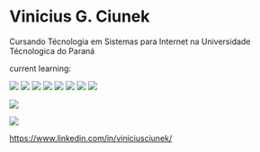 <h1>Vinicius G. Ciunek</h1>
<p> Cursando Técnologia em Sistemas para Internet  na Universidade Técnologica do Paraná </p>
<p> current learning: </p> 

<img src="https://img.shields.io/badge/HTML5-E34F26?style=for-the-badge&logo=html5&logoColor=white" /> <img src="https://img.shields.io/badge/Java-ED8B00?style=for-the-badge&logo=java&logoColor=white" /> <img src="https://img.shields.io/badge/JavaScript-F7DF1E?style=for-the-badge&logo=javascript&logoColor=black" /> 
<img src="https://img.shields.io/badge/typescript-3178C6?style=for-the-badge&logo=typescript&logoColor=white" /> <img src="https://img.shields.io/badge/PHP-777BB4?style=for-the-badge&logo=php&logoColor=white" /> <img src="https://img.shields.io/badge/MySQL-4479A1?style=for-the-badge&logo=MySQL&logoColor=white" /> <img src="https://img.shields.io/badge/React-61DAFB?style=for-the-badge&logo=React&logoColor=white" /> <img src="https://img.shields.io/badge/CSS3-1572B6?style=for-the-badge&logo=css3&logoColor=white" />




<div>
<a href="https://instagram.com/ciunekk" target="_blank"><img src="https://img.shields.io/badge/Instagram-E4405F?style=for-the-badge&logo=instagram&logoColor=white" target="_blank"></a> 

  <a href="https://instagram.com/ciunekk" target="_blank"><img src="https://img.shields.io/badge/linkedin-0A66C2?style=for-the-badge&logo=linkedin&logoColor=white" target="_blank"></a>
</div>


https://www.linkedin.com/in/viniciusciunek/
